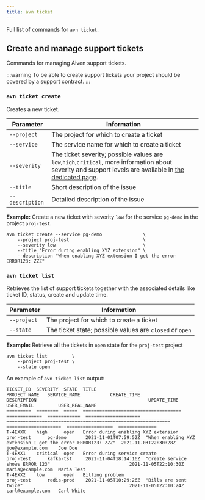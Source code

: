 ```yaml
---
title: avn ticket
---
```


Full list of commands for `avn ticket`.

## Create and manage support tickets

Commands for managing Aiven support tickets.

:::warning
To be able to create support tickets your project should be covered by a
support contract.
:::

### `avn ticket create`

Creates a new ticket.

| Parameter       | Information                                                                                                                                                                                    |
| --------------- | ---------------------------------------------------------------------------------------------------------------------------------------------------------------------------------------------- |
| `--project`     | The project for which to create a ticket                                                                                                                                                       |
| `--service`     | The service name for which to create a ticket                                                                                                                                                  |
| `--severity`    | The ticket severity; possible values are `low`,`high`,`critical`, more information about severity and support levels are available in [the dedicated page](https://aiven.io/support-services). |
| `--title`       | Short description of the issue                                                                                                                                                                 |
| `--description` | Detailed description of the issue                                                                                                                                                              |

**Example:** Create a new ticket with severity `low` for the service
`pg-demo` in the project `proj-test`.

```
avn ticket create --service pg-demo               \
    --project proj-test                           \
    --severity low                                \
    --title "Error during enabling XYZ extension" \
    --description "When enabling XYZ extension I get the error ERROR123: ZZZ"
```

### `avn ticket list`

Retrieves the list of support tickets together with the associated
details like ticket ID, status, create and update time.

| Parameter   | Information                                              |
| ----------- | -------------------------------------------------------- |
| `--project` | The project for which to create a ticket                 |
| `--state`   | The ticket state; possible values are `closed` or `open` |

**Example:** Retrieve all the tickets in `open` state for the
`proj-test` project

```
avn ticket list         \
    --project proj-test \
    --state open
```

An example of `avn ticket list` output:

``` text
TICKET_ID  SEVERITY  STATE  TITLE                                 PROJECT_NAME   SERVICE_NAME           CREATE_TIME           DESCRIPTION                                         UPDATE_TIME           USER_EMAIL         USER_REAL_NAME
=========  ========  =====  ====================================  =============  ============  ====================  ============================================================ ====================  =================  ==============
T-4EXXX    high      open   Error during enabling XYZ extension   proj-test      pg-demo       2021-11-01T07:59:52Z  "When enabling XYZ extension I get the error ERROR123: ZZZ"  2021-11-03T22:30:28Z  joe@example.com    Joe Doe
T-4EXX1    critical  open   Error during service create           proj-test      kafka-tst     2021-11-04T18:14:16Z  "Create service shows ERROR 123"                             2021-11-05T22:10:30Z  maria@example.com  Maria Test
T-4EXX2    low       open   Billing problem                       proj-test      redis-prod    2021-11-05T10:29:26Z  "Bills are sent twice"                                       2021-11-05T22:10:24Z  carl@example.com   Carl White
```
